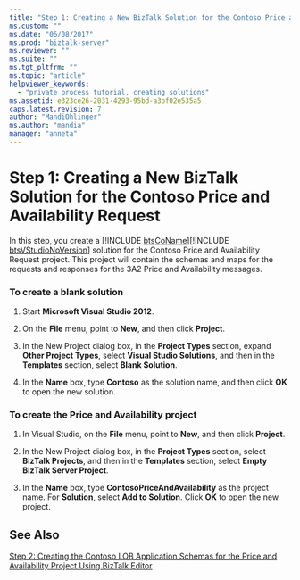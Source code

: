 ```yaml
---
title: "Step 1: Creating a New BizTalk Solution for the Contoso Price and Availability Request | Microsoft Docs"
ms.custom: ""
ms.date: "06/08/2017"
ms.prod: "biztalk-server"
ms.reviewer: ""
ms.suite: ""
ms.tgt_pltfrm: ""
ms.topic: "article"
helpviewer_keywords: 
  - "private process tutorial, creating solutions"
ms.assetid: e323ce26-2031-4293-95bd-a3bf02e535a5
caps.latest.revision: 7
author: "MandiOhlinger"
ms.author: "mandia"
manager: "anneta"
---
```

# Step 1: Creating a New BizTalk Solution for the Contoso Price and Availability Request
In this step, you create a [!INCLUDE [btsCoName](../../includes/btsconame-md.md)][!INCLUDE [btsVStudioNoVersion](../../includes/btsvstudionoversion-md.md)] solution for the Contoso Price and Availability Request project. This project will contain the schemas and maps for the requests and responses for the 3A2 Price and Availability messages.  
  
### To create a blank solution  
  
1.  Start **Microsoft Visual Studio 2012**.  
  
2.  On the **File** menu, point to **New**, and then click **Project**.  
  
3.  In the New Project dialog box, in the **Project Types** section, expand **Other Project Types**, select **Visual Studio Solutions**, and then in the **Templates** section, select **Blank Solution**.  
  
4.  In the **Name** box, type **Contoso** as the solution name, and then click **OK** to open the new solution.  
  
### To create the Price and Availability project  
  
1.  In Visual Studio, on the **File** menu, point to **New**, and then click **Project**.  
  
2.  In the New Project dialog box, in the **Project Types** section, select **BizTalk Projects**, and then in the **Templates** section, select **Empty BizTalk Server Project**.  
  
3.  In the **Name** box, type **ContosoPriceAndAvailability** as the project name. For **Solution**, select **Add to Solution**. Click **OK** to open the new project.  
  
## See Also  
 [Step 2: Creating the Contoso LOB Application Schemas for the Price and Availability Project Using BizTalk Editor](../../adapters-and-accelerators/accelerator-rosettanet/step-2-create-contoso-lob-application-schema-for-price-and-availability.md)
